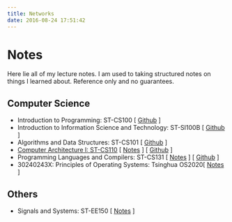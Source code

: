 ```yaml
---
title: Networks
date: 2016-08-24 17:51:42
---
```



# Notes

Here lie all of my lecture notes. I am used to taking structured notes on things I learned about. Reference only and no guarantees.


## Computer Science
- Introduction to Programming: ST-CS100 [ [Github](https://github.com/Nyovelt/CS100-Projects) ]
- Introduction to Information Science and Technology: ST-SI100B [ [Github](https://github.com/Nyovelt/SI100B-Projects) ] 
- Algorithms and Data Structures: ST-CS101 [ [Github](https://github.com/Nyovelt/CS101-Projects) ]
- [Computer Architecture I: ST-CS110](https://robotics.shanghaitech.edu.cn/courses/ca/21s/) [ [Notes](https://notes.aaaab3n.moe/cs-131-programming-languages-and-compilers) ] [ [Github](https://github.com/Nyovelt/CS110-Projects) ]
- Programming Languages and Compilers: ST-CS131 [ [Notes](https://notes.aaaab3n.moe/cs-131-programming-languages-and-compilers-1) ] [ [Github](https://github.com/Nyovelt/CS131-Projects) ]
- 30240243X: Principles of Operating Systems: Tsinghua OS2020[ [Notes](https://hackmd.io/@3-0qS-1xRgW22-1pkkgePA/r1upi4CeY) ]

## Others
- Signals and Systems: ST-EE150 [ [Notes](https://notes.aaaab3n.moe/ee-150-signals-and-systems) ]